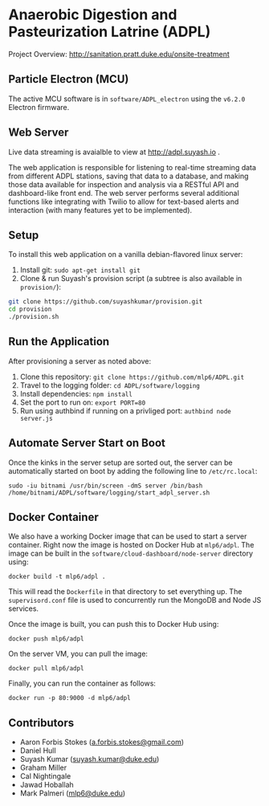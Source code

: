 Anaerobic Digestion and Pasteurization Latrine (ADPL) 
=====================================================

Project Overview: http://sanitation.pratt.duke.edu/onsite-treatment

Particle Electron (MCU)
-----------------------
The active MCU software is in `software/ADPL_electron` using the `v6.2.0` Electron firmware.

Web Server
----------
Live data streaming is avaialble to view at http://adpl.suyash.io .

The web application is responsible for listening to real-time streaming data from different ADPL stations, saving that data to a database, and making those data available for inspection and analysis via a RESTful API and dashboard-like front end. The web server performs several additional functions like integrating with Twilio to allow for text-based alerts and interaction (with many features yet to be implemented). 

## Setup
To install this web application on a vanilla debian-flavored linux server:
  1. Install git: ```sudo apt-get install git```
  2. Clone & run Suyash's provision script (a subtree is also available in ``provision/``): 
  
  ```bash
  git clone https://github.com/suyashkumar/provision.git
  cd provision
  ./provision.sh
  ```

## Run the Application
After provisioning a server as noted above:
  1. Clone this repository: `git clone https://github.com/mlp6/ADPL.git`
  2. Travel to the logging folder: `cd ADPL/software/logging`
  3. Install dependencies: `npm install`
  4. Set the port to run on: `export PORT=80`
  5. Run using authbind if running on a privliged port: `authbind node server.js`

## Automate Server Start on Boot
Once the kinks in the server setup are sorted out, the server can be automatically started on boot by adding the
following line to ``/etc/rc.local``:

```
sudo -iu bitnami /usr/bin/screen -dmS server /bin/bash /home/bitnami/ADPL/software/logging/start_adpl_server.sh
```

## Docker Container
We also have a working Docker image that can be used to start a server
container.  Right now the image is hosted on Docker Hub at ``mlp6/adpl``.  The
image can be built in the ``software/cloud-dashboard/node-server`` directory using:
```
docker build -t mlp6/adpl .
```
This will read the ``Dockerfile`` in that directory to set everything up.  The
`supervisord.conf` file is used to concurrently run the MongoDB and Node JS 
services.

Once the image is built, you can push this to Docker Hub using:
```
docker push mlp6/adpl
```

On the server VM, you can pull the image:
```
docker pull mlp6/adpl
```

Finally, you can run the container as follows:
```
docker run -p 80:9000 -d mlp6/adpl
```

Contributors
------------
- Aaron Forbis Stokes (a.forbis.stokes@gmail.com)
- Daniel Hull
- Suyash Kumar (suyash.kumar@duke.edu)
- Graham Miller
- Cal Nightingale
- Jawad Hoballah
- Mark Palmeri (mlp6@duke.edu)
